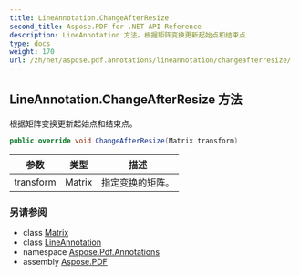 ```yaml
---
title: LineAnnotation.ChangeAfterResize
second_title: Aspose.PDF for .NET API Reference
description: LineAnnotation 方法。根据矩阵变换更新起始点和结束点
type: docs
weight: 170
url: /zh/net/aspose.pdf.annotations/lineannotation/changeafterresize/
---
```

## LineAnnotation.ChangeAfterResize 方法

根据矩阵变换更新起始点和结束点。

```csharp
public override void ChangeAfterResize(Matrix transform)
```

| 参数 | 类型 | 描述 |
| --- | --- | --- |
| transform | Matrix | 指定变换的矩阵。 |

### 另请参阅

* class [Matrix](../../../aspose.pdf/matrix/)
* class [LineAnnotation](../)
* namespace [Aspose.Pdf.Annotations](../../../aspose.pdf.annotations/)
* assembly [Aspose.PDF](../../../)